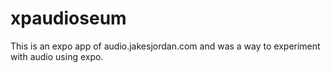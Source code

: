 # xpaudioseum
This is an expo app of audio.jakesjordan.com and was a way to experiment with audio using expo.
